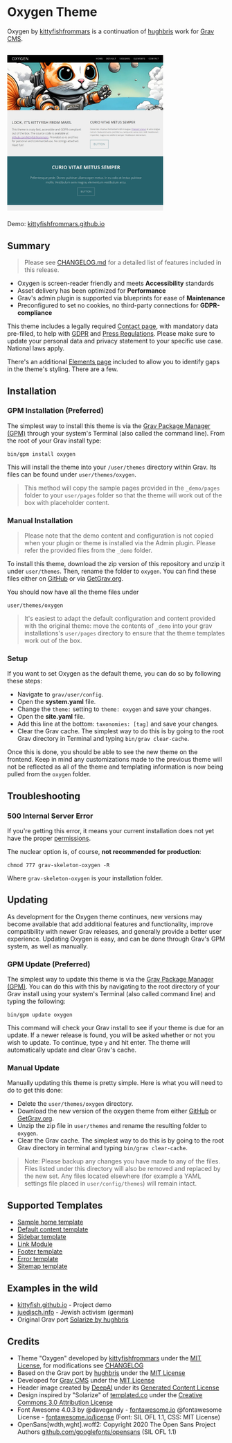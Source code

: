 # Oxygen Theme

Oxygen by [kittyfishfrommars](https://github.com/kittyfishfrommars) is a continuation of [hughbris](https://github.com/hughbris/grav-theme-solarize) work for [Grav CMS](http://github.com/getgrav/grav).


[<img src="screenshot.jpg" width="360">](screenshot.jpg)
---
Demo: [kittyfishfrommars.github.io](https://kittyfishfrommars.github.io/grav/grav-theme-oxygen)


## Summary

> Please see [CHANGELOG.md](CHANGELOG.md) for a detailed list of features included in this release.

* Oxygen is screen-reader friendly and meets **Accessibility** standards
* Asset delivery has been optimized for **Performance**
* Grav's admin plugin is supported via blueprints for ease of **Maintenance**
* Preconfigured to set no cookies, no third-party connections for **GDPR-compliance**

This theme includes a legally required [Contact page](_demo/pages/099.contact/default.md), with mandatory data pre-filled, to help with [GDPR](https://en.wikipedia.org/wiki/General_Data_Protection_Regulation) and [Press Regulations](https://secureprivacy.ai/blog/what-is-an-impressum). Please make sure to update your personal data and privacy statement to your specific use case. National laws apply.

There's an additional [Elements page](_demo/pages/098.elements/default.md) included to allow you to identify gaps in the theme's styling. There are a few.

## Installation

### GPM Installation (Preferred)

The simplest way to install this theme is via the [Grav Package Manager (GPM)](http://learn.getgrav.org/advanced/grav-gpm) through your system's Terminal (also called the command line).  From the root of your Grav install type:

    bin/gpm install oxygen

This will install the theme into your `/user/themes` directory within Grav. Its files can be found under `user/themes/oxygen`.

> This method will copy the sample pages provided in the `_demo/pages` folder to your `user/pages` folder so that the theme will work out of the box with placeholder content.

### Manual Installation

> Please note that the demo content and configuration is not copied when your plugin or theme is installed via the Admin plugin. Please refer the provided files from the `_demo` folder.

To install this theme, download the zip version of this repository and unzip it under `user/themes`. Then, rename the folder to `oxygen`. You can find these files either on [GitHub](https://github.com/kittyfishfrommars) or via [GetGrav.org](http://getgrav.org/downloads/themes).

You should now have all the theme files under

    user/themes/oxygen

> It's easiest to adapt the default configuration and content provided with the original theme: move the contents of `_demo` into your grav installations's `user/pages` directory to ensure that the theme templates work out of the box.

### Setup

If you want to set Oxygen as the default theme, you can do so by following these steps:

* Navigate to `grav/user/config`.
* Open the **system.yaml** file.
* Change the `theme:` setting to `theme: oxygen` and save your changes.
* Open the **site.yaml** file.
* Add this line at the bottom: `taxonomies: [tag]` and save your changes.
* Clear the Grav cache. The simplest way to do this is by going to the root Grav directory in Terminal and typing `bin/grav clear-cache`.

Once this is done, you should be able to see the new theme on the frontend. Keep in mind any customizations made to the previous theme will not be reflected as all of the theme and templating information is now being pulled from the `oxygen` folder.

## Troubleshooting

### 500 Internal Server Error

If you're getting this error, it means your current installation does not yet have the proper [permissions](https://learn.getgrav.org/17/troubleshooting/permissions).

The nuclear option is, of course, **not recommended for production**:

    chmod 777 grav-skeleton-oxygen -R

Where `grav-skeleton-oxygen` is your installation folder.

## Updating

As development for the Oxygen theme continues, new versions may become available that add additional features and functionality, improve compatibility with newer Grav releases, and generally provide a better user experience. Updating Oxygen is easy, and can be done through Grav's GPM system, as well as manually.

### GPM Update (Preferred)

The simplest way to update this theme is via the [Grav Package Manager (GPM)](http://learn.getgrav.org/advanced/grav-gpm). You can do this with this by navigating to the root directory of your Grav install using your system's Terminal (also called command line) and typing the following:

    bin/gpm update oxygen

This command will check your Grav install to see if your theme is due for an update. If a newer release is found, you will be asked whether or not you wish to update. To continue, type `y` and hit enter. The theme will automatically update and clear Grav's cache.

### Manual Update

Manually updating this theme is pretty simple. Here is what you will need to do to get this done:

* Delete the `user/themes/oxygen` directory.
* Download the new version of the oxygen theme from either [GitHub](https://github.com/kittyfishfrommars) or [GetGrav.org](http://getgrav.org/downloads/themes#extras).
* Unzip the zip file in `user/themes` and rename the resulting folder to `oxygen`.
* Clear the Grav cache. The simplest way to do this is by going to the root Grav directory in terminal and typing `bin/grav clear-cache`.

> Note: Please backup any changes you have made to any of the files. Files listed under this directory will also be removed and replaced by the new set. Any files located elsewhere (for example a YAML settings file placed in `user/config/themes`) will remain intact.

## Supported Templates

* [Sample home template](templates/home.html.twig)
* [Default content template](templates/default.html.twig)
* [Sidebar template](templates/sidebar.html.twig)
* [Link Module](templates/modular/links.html.twig)
* [Footer template](templates/partials/footer.html.twig)
* [Error template](templates/error.html.twig)
* [Sitemap template](templates/sitemap.html.twig)

## Examples in the wild

* [kittyfish.github.io](https://kittyfish.github.io) - Project demo
* [juedisch.info](https://juedisch.info) - Jewish activism (german)
* Original Grav port [Solarize by hughbris](https://behold.metamotive.co.nz/solarize)

## Credits
* Theme "Oxygen" developed by [kittyfishfrommars](https://github.com/Kittyfishfrommars) under the [MIT License](https://opensource.org/license/mit/), for modifications see [CHANGELOG](https://github.com/Kittyfishfrommars/grav-skeleton-oxygen/blob/main/user/themes/oxygen/CHANGELOG.md)
* Based on the Grav port by [hughbris](https://github.com/hughbris/grav-theme-solarize/) under the [MIT License](https://github.com/hughbris/grav-theme-solarize/blob/develop/LICENSE)
* Developed for [Grav CMS](https://getgrav.org/) under the [MIT License](https://github.com/getgrav/grav/blob/master/LICENSE.txt)
* Header image created by [DeepAI](https://deepai.org/machine-learning-model/text2img) under its [Generated Content License](https://deepai.org/terms-of-service/terms-of-service)
* Design inspired by "Solarize" of [templated.co](https://templated.co) under the [Creative Commons 3.0 Attribution License](https://creativecommons.org/licenses/by/3.0/)
* Font Awesome 4.0.3 by @davegandy - [fontawesome.io](http://fontawesome.io) @fontawesome License - [fontawesome.io/license](https://fontawesome.io/license) (Font: SIL OFL 1.1, CSS: MIT License)
* OpenSans[wdth,wght].woff2: Copyright 2020 The Open Sans Project Authors [github.com/googlefonts/opensans](https://github.com/googlefonts/opensans) (SIL OFL 1.1)
